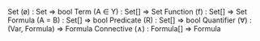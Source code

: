 
Set (ø) : Set => bool
Term (A ∈ Y) : Set[] => Set
Function (f) : Set[] => Set
Formula (A = B) : Set[] => bool
Predicate (R) : Set[] => bool
Quantifier (∀) : (Var, Formula) => Formula
Connective (∧) : Formula[] => Formula